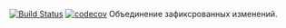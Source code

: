 [![Build Status](https://travis-ci.org/anderson178/job4j.svg?branch=master)](https://travis-ci.org/anderson178/job4j)
[![codecov](https://codecov.io/gh/anderson178/job4j/branch/master/graph/badge.svg)](https://codecov.io/gh/anderson178/job4j)
Объединение зафиксрованных изменений.